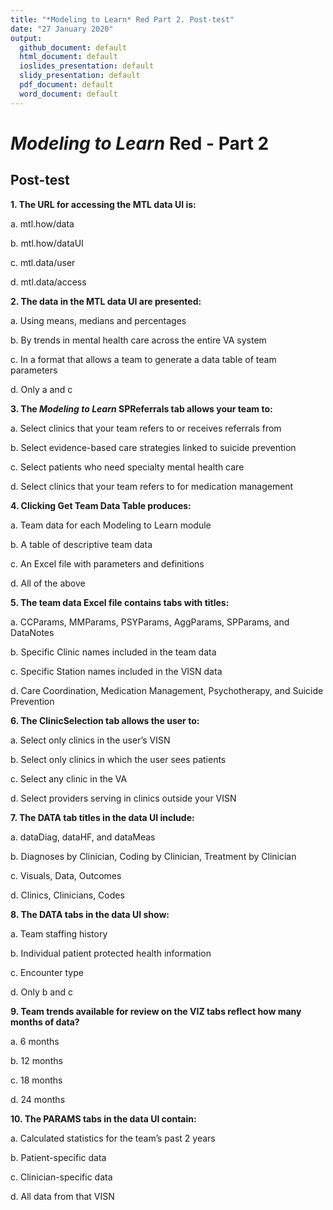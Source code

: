 ```yaml
---
title: "*Modeling to Learn* Red Part 2. Post-test"
date: "27 January 2020"
output: 
  github_document: default
  html_document: default
  ioslides_presentation: default
  slidy_presentation: default
  pdf_document: default
  word_document: default
---
```



# *Modeling to Learn* Red - Part 2
<!-- MTL Logo, HTML img tag -->

## Post-test	
 
**1.	The URL for accessing the MTL data UI is:**
  
  a.	mtl.how/data
  
  b.	mtl.how/dataUI
  
  c.	mtl.data/user
  
  d.	mtl.data/access

**2.	The data in the MTL data UI are presented:**

  a.	Using means, medians and percentages
  
  b.	By trends in mental health care across the entire VA system
  
  c.	In a format that allows a team to generate a data table of team parameters
  
  d.	Only a and c

**3.	The *Modeling to Learn* SPReferrals tab allows your team to:**
  
  a.	Select clinics that your team refers to or receives referrals from
  
  b.	Select evidence-based care strategies linked to suicide prevention
  
  c.	Select patients who need specialty mental health care
  
  d.	Select clinics that your team refers to for medication management

**4.	Clicking Get Team Data Table produces:**
  
  a.	Team data for each Modeling to Learn module
  
  b.	A table of descriptive team data
  
  c.	An Excel file with parameters and definitions 
  
  d.	All of the above

**5.	The team data Excel file contains tabs with titles:**
  
  a.	CCParams, MMParams, PSYParams, AggParams, SPParams, and DataNotes
  
  b.	Specific Clinic names included in the team data
  
  c.	Specific Station names included in the VISN data 
  
  d.	Care Coordination, Medication Management, Psychotherapy, and Suicide Prevention

**6.	The ClinicSelection tab allows the user to:**
  
  a.	Select only clinics in the user’s VISN 
  
  b.	Select only clinics in which the user sees patients
  
  c.	Select any clinic in the VA
  
  d.	Select providers serving in clinics outside your VISN

**7.	The DATA tab titles in the data UI include:**
  
  a.	dataDiag, dataHF, and dataMeas 
  
  b.	Diagnoses by Clinician, Coding by Clinician, Treatment by Clinician
  
  c.	Visuals, Data, Outcomes
  
  d.	Clinics, Clinicians, Codes

**8.	The DATA tabs in the data UI show:**
  
  a.	Team staffing history
  
  b.	Individual patient protected health information
  
  c.	Encounter type
  
  d.	Only b and c

**9.	Team trends available for review on the VIZ tabs reflect how many months of data?**
  
  a.	6 months
  
  b.	12 months
  
  c.	18 months
  
  d.	24 months

**10.	The PARAMS tabs in the data UI contain:**
  
  a.	Calculated statistics for the team’s past 2 years
  
  b.	Patient-specific data
  
  c.	Clinician-specific data
  
  d.	All data from that VISN
	
